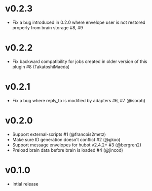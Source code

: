 v0.2.3
======
* Fix a bug introduced in 0.2.0 where envelope user is not restored properly from brain storage #8, #9

v0.2.2
======
* Fix backward compatibility for jobs created in older version of this plugin #8 (TakatoshiMaeda)

v0.2.1
======
* Fix a bug where reply_to is modified by adapters #6, #7 (@sorah)

v0.2.0
======
* Support external-scripts #1 (@francois2metz)
* Make sure ID generation doesn't conflict #2 (@gkoo)
* Support message envelopes for hubot v2.4.2+ #3 (@bergren2)
* Preload brain data before brain is loaded #4 (@jincod)

v0.1.0
======
* Intial release
